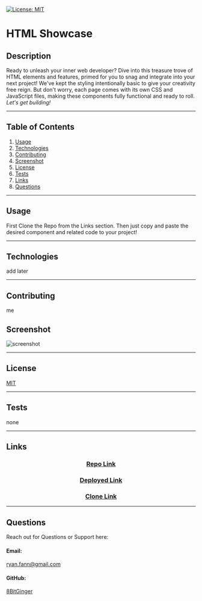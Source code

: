 <a id="badges"></a>
[![License: MIT](https://img.shields.io/badge/License-MIT-yellow.svg)](https://opensource.org/licenses/MIT)

# HTML Showcase

## Description

Ready to unleash your inner web developer? Dive into this treasure trove of HTML elements and features, primed for you to snag and integrate into your next project! We've kept the styling intentionally basic to give your creativity free reign. But don't worry, each page comes with its own CSS and JavaScript files, making these components fully functional and ready to roll.
<br>
_Let's get building!_

---

## Table of Contents

1. [Usage](#usage)
1. [Technologies](#technologies)
1. [Contributing](#contributing)
1. [Screenshot](#screenshot)
1. [License](#license)
1. [Tests](#tests)
1. [Links](#links)
1. [Questions](#support)

---

<a id="usage"></a>

## Usage

First Clone the Repo from the Links section. Then just copy and paste the desired component and related code to your project!

---

<a id="technolgies"></a>

## Technologies

add later

---

<a id="contributing"></a>

## Contributing

me

<a id="screenshot"></a>

## Screenshot

![screenshot](./assets/images/screenshot)

---

<a id="license"></a>

## License

[MIT](url)

---

<a id="tests"></a>

## Tests

none

---

<a id="links"></a>

## Links

<div align="center">

### [Repo Link](live)

### [Deployed Link](deployed)

### [Clone Link](cloe)

</div>

---

<a id="support"></a>

## Questions

Reach out for Questions or Support here:

#### Email:

ryan.fann@gmail.com

#### GitHub:

[8BitGinger](https://github.com/8BitGinger/)

